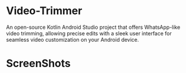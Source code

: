 # Video-Trimmer
An open-source Kotlin Android Studio project that offers WhatsApp-like video trimming, allowing precise edits with a sleek user interface for seamless video customization on your Android device.
# ScreenShots
